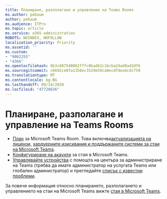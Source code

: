 ```yaml
---
title: Планиране, разполагане и управление на Teams Rooms
ms.author: pebaum
author: pebaum
ms.audience: ITPro
ms.topic: article
ms.service: o365-administration
ROBOTS: NOINDEX, NOFOLLOW
localization_priority: Priority
ms.assetid: ''
ms.custom:
- "9002255"
- "4366"
ms.openlocfilehash: 8b3c887540062fffc0badb2c1bcba24ad8ad2df6
ms.sourcegitcommit: c6692ce0fa1358ec3529e59ca0ecdfdea4cdc759
ms.translationtype: MT
ms.contentlocale: bg-BG
ms.lasthandoff: 09/14/2020
ms.locfileid: "47728636"
---
```

# <a name="plan-deploy-and-manage-teams-rooms"></a>Планиране, разполагане и управление на Teams Rooms

- [План](https://docs.microsoft.com/MicrosoftTeams/rooms/rooms-plan)  за Microsoft Teams Room. Това включва[актуализацията на лицензи](https://docs.microsoft.com/MicrosoftTeams/rooms/rooms-licensing), [хардуерните изисквания и поддържаните системи за стаи на Microsoft Teams](https://docs.microsoft.com/MicrosoftTeams/rooms/requirements#hardware-requirements).
- [Конфигуриране на акаунти](https://docs.microsoft.com/MicrosoftTeams/rooms/rooms-configure-accounts)  за стая в Microsoft Teams.
- [Управлявайте устройства](https://docs.microsoft.com/microsoftteams/rooms/rooms-manage)  с помощта на центъра за администриране на Teams (трябва да имате администратор на услугата Teams или глобален администратор) и прегледайте [списък с известни проблеми](https://docs.microsoft.com/microsoftteams/rooms/known-issues).

За повече информация относно планирането, разполагането и управлението на стаи на Microsoft Teams вижте [стая в Microsoft Teams](https://docs.microsoft.com/microsoftteams/rooms/).
